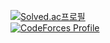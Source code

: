 [![Solved.ac프로필](http://mazassumnida.wtf/api/v2/generate_badge?boj=pseong)](https://solved.ac/pseong)  
[![CodeForces Profile](https://cf.leed.at?id=pseong)](https://codeforces.com/profile/pseong)
